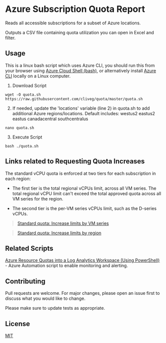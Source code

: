 # Azure Subscription Quota Report
Reads all accessible subscriptions for a subset of Azure locations.

Outputs a CSV file containing quota utilization you can open in Excel and filter.

## Usage
This is a linux bash script which uses Azure CLI, you should run this from your browser using [Azure Cloud Shell (bash)](https://docs.microsoft.com/en-us/azure/cloud-shell/overview), or alternatively install [Azure CLI](https://docs.microsoft.com/en-us/cli/azure/install-azure-cli) locally on a Linux computer.
1. Download Script
```
wget -O quota.sh https://raw.githubusercontent.com/cliveg/quota/master/quota.sh
```
2. If needed, update the 'locations' variable (line 2) in quota.sh to add additional Azure regions/locations. Default includes: westus2 eastus2 eastus canadacentral southcentralus
```
nano quota.sh
```
3. Execute Script

```
bash ./quota.sh
```

## Links related to Requesting Quota Increases
The standard vCPU quota is enforced at two tiers for each subscription in each region:

- The first tier is the total regional vCPUs limit, across all VM series.
The total regional vCPU limit can't exceed the total approved quota across all VM series for the region.

- The second tier is the per-VM series vCPUs limit, such as the D-series vCPUs.


> [Standard quota: Increase limits by VM series](https://docs.microsoft.com/en-us/azure/azure-portal/supportability/per-vm-quota-requests)

> [Standard quota: Increase limits by region](https://docs.microsoft.com/en-us/azure/azure-portal/supportability/regional-quota-requests)

## Related Scripts
[Azure Resource Quotas into a Log Analytics Workspace (Using PowerShell)](https://github.com/brandofriva/AzureQuotas) - Azure Automation script to enable monitoring and alerting.

## Contributing
Pull requests are welcome. For major changes, please open an issue first to discuss what you would like to change.

Please make sure to update tests as appropriate.

## License
[MIT](https://choosealicense.com/licenses/mit/)